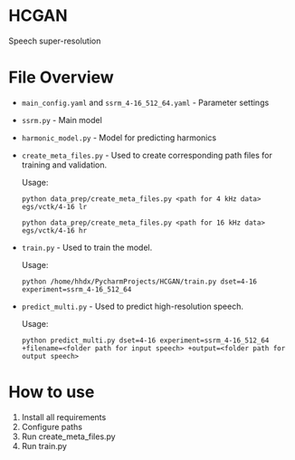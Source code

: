 # HCGAN
Speech super-resolution

# File Overview
- `main_config.yaml` and `ssrm_4-16_512_64.yaml` - Parameter settings

- `ssrm.py` - Main model

- `harmonic_model.py` - Model for predicting harmonics

- `create_meta_files.py` - Used to create corresponding path files for training and validation.
  
  Usage:
  
  `python data_prep/create_meta_files.py <path for 4 kHz data> egs/vctk/4-16 lr`
  
  `python data_prep/create_meta_files.py <path for 16 kHz data> egs/vctk/4-16 hr`
  
- `train.py` - Used to train the model.

  Usage:

  `python /home/hhdx/PycharmProjects/HCGAN/train.py dset=4-16 experiment=ssrm_4-16_512_64`
  
  
- `predict_multi.py` - Used to predict high-resolution speech.

  Usage:
  
  `python predict_multi.py dset=4-16 experiment=ssrm_4-16_512_64 +filename=<folder path for input speech> +output=<folder path for output speech>`



# How to use
1. Install all requirements
2. ​Configure paths
3. Run create_meta_files.py
4. Run train.py
